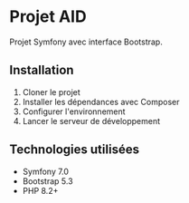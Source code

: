 # Projet AID

Projet Symfony avec interface Bootstrap.

## Installation

1. Cloner le projet
2. Installer les dépendances avec Composer
3. Configurer l'environnement
4. Lancer le serveur de développement

## Technologies utilisées

- Symfony 7.0
- Bootstrap 5.3
- PHP 8.2+